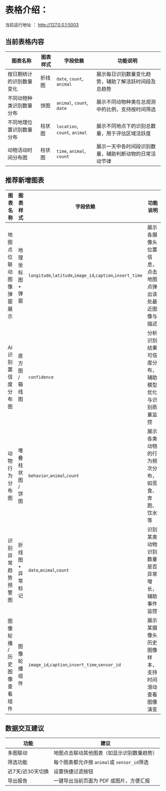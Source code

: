 # 表格介绍：

当前运行地址 ： http://127.0.0.1:5003

## 当前表格内容

| 图表名称                 | 图表样式 | 字段依赖                            | 功能说明                                               |
| ------------------------ | -------- | ----------------------------------- | ------------------------------------------------------ |
| 按日期统计的识别数量变化 | 折线图   | `date`, `count`, `animal`     | 展示每日识别数量变化趋势，辅助了解活跃时间段及总趋势   |
| 不同动物种类识别数量分布 | 饼图     | `animal`, `count`, `date`     | 展示不同动物种类在总观测中的比例，支持按时间筛选       |
| 不同地理位置识别数量分布 | 柱状图   | `location`, `count`, `animal` | 展示不同地点下的识别总数量，用于评估区域活跃度         |
| 动物活动时间分布图       | 柱状图   | `time`, `animal`, `count`     | 展示一天中各时间段识别数量，辅助判断动物的日常活动节律 |



## 推荐新增图表

| 图表名称                    | 图表样式          | 字段依赖                                                            | 功能说明                                               |
| --------------------------- | ----------------- | ------------------------------------------------------------------- | ------------------------------------------------------ |
| 地图点位联动图像弹窗展示    | 地理坐标图 + 弹窗 | `longitude`,`latitude`,`image_id`,`caption`,`insert_time` | 展示各摄像头位置信息，点击地图点弹出该处最近图像与描述 |
| AI识别置信度分布图          | 直方图 / 箱线图   | `confidence`                                                      | 分析识别结果可信度分布，辅助模型优化与识别质量监控     |
| 动物行为分布图              | 堆叠柱状图 / 饼图 | `behavior`,`animal`,`count`                                   | 展示各类动物的行为频次分布，如觅食、奔跑、饮水等       |
| 识别异常趋势预警图          | 折线图 + 异常标记 | `date`,`animal`,`count`                                       | 识别某类动物识别数量是否异常增长，辅助事件监控         |
| 图像轮播 / 历史图像查看组件 | 图像轮播组件      | `image_id`,`caption`,`insert_time`,`sensor_id`              | 展示某摄像头历史图像样本，支持时间滑动查看图像演变     |


## 数据交互建议

| 功能             | 建议                                            |
| ---------------- | ----------------------------------------------- |
| 多图联动         | 地图点击联动其他图表（如显示识别数量趋势）      |
| 筛选功能         | 每个图表都允许按 `animal`或 `sensor_id`筛选 |
| 近7天/近30天切换 | 设置快捷过滤按钮                                |
| 导出报告         | 一键导出当前页面为 PDF 或图片，方便汇报         |
